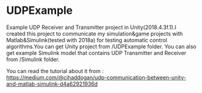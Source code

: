 # UDPExample
Example UDP Receiver and Transmitter project in Unity(2018.4.3f.1).I created this project to communicate my simulation&game projects with Matlab&Simulink(tested with 2018a) for testing automatic control algorithms.You can get Unity project from /UDPExample folder. You can also get example Simulink model that contains UDP Transmitter and Receiver from /Simulink folder.

You can read the tutorial about it from : https://medium.com/@cihaddogan/udp-communication-between-unity-and-matlab-simulink-d4a62921936d
